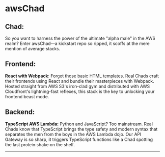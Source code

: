 # **awsChad**

## **Chad**:

So you want to harness the power of the ultimate "alpha male" in the AWS realm? Enter awsChad—a kickstart repo so ripped, it scoffs at the mere mention of average stacks.

## **Frontend**:

**React with Webpack:** Forget those basic HTML templates. Real Chads craft their frontends using React and bundle their masterpieces with Webpack. Hosted straight from AWS S3's iron-clad gym and distributed with AWS Cloudfront's lightning-fast reflexes, this stack is the key to unlocking your frontend beast mode.

## **Backend**:

**TypeScript AWS Lambda:** Python and JavaScript? Too mainstream. Real Chads know that TypeScript brings the type safety and modern syntax that separates the men from the boys in the AWS Lambda dojo. Our API Gateway is so sharp, it triggers TypeScript functions like a Chad spotting the last protein shake on the shelf.

----------
